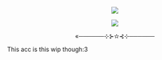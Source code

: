 
<p align="center">
  <img src="https://github.com/user-attachments/assets/950320bb-6cd8-476c-ad4d-25e6b9cadee1">
  <p align="center">
  <img src="https://github.com/user-attachments/assets/950320bb-6cd8-476c-ad4d-25e6b9cadee1">
</p>
<p align="center">«──────⊹⊱✫⊰⊹──────</p>
<p align="cente">This acc is this wip though:3</p>

